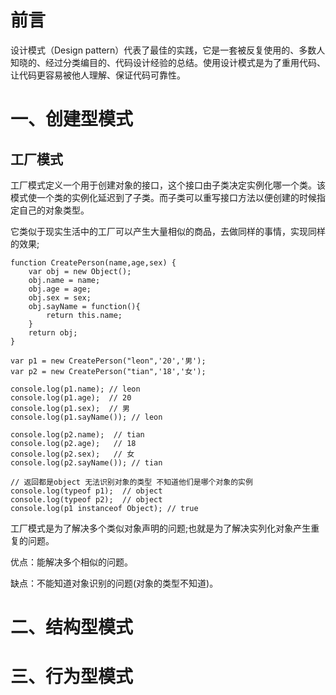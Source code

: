 # 前言

设计模式（Design pattern）代表了最佳的实践，它是一套被反复使用的、多数人知晓的、经过分类编目的、代码设计经验的总结。使用设计模式是为了重用代码、让代码更容易被他人理解、保证代码可靠性。

# 一、创建型模式

## 工厂模式

工厂模式定义一个用于创建对象的接口，这个接口由子类决定实例化哪一个类。该模式使一个类的实例化延迟到了子类。而子类可以重写接口方法以便创建的时候指定自己的对象类型。

它类似于现实生活中的工厂可以产生大量相似的商品，去做同样的事情，实现同样的效果;
```
function CreatePerson(name,age,sex) {
    var obj = new Object();
    obj.name = name;
    obj.age = age;
    obj.sex = sex;
    obj.sayName = function(){
        return this.name;
    }
    return obj;
}

var p1 = new CreatePerson("leon",'20','男');
var p2 = new CreatePerson("tian",'18','女');

console.log(p1.name); // leon
console.log(p1.age);  // 20
console.log(p1.sex);  // 男
console.log(p1.sayName()); // leon

console.log(p2.name);  // tian
console.log(p2.age);   // 18
console.log(p2.sex);   // 女
console.log(p2.sayName()); // tian

// 返回都是object 无法识别对象的类型 不知道他们是哪个对象的实例
console.log(typeof p1);  // object
console.log(typeof p2);  // object
console.log(p1 instanceof Object); // true
```

工厂模式是为了解决多个类似对象声明的问题;也就是为了解决实列化对象产生重复的问题。

优点：能解决多个相似的问题。

缺点：不能知道对象识别的问题(对象的类型不知道)。

# 二、结构型模式

# 三、行为型模式
